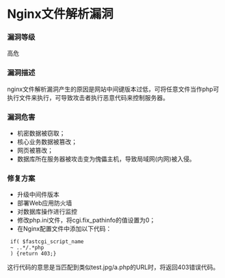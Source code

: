 # Nginx文件解析漏洞

### 漏洞等级

高危

### 漏洞描述

nginx文件解析漏洞产生的原因是网站中间键版本过低，可将任意文件当作php可执行文件来执行，可导致攻击者执行恶意代码来控制服务器。

### 漏洞危害

- 机密数据被窃取；
- 核心业务数据被篡改；
- 网页被篡改；
- 数据库所在服务器被攻击变为傀儡主机，导致局域网(内网)被入侵。

### 修复方案

- 升级中间件版本
- 部署Web应用防火墙
- 对数据库操作进行监控
- 修改php.ini文件，将cgi.fix_pathinfo的值设置为0；
- 在Nginx配置文件中添加以下代码：

```
 if( $fastcgi_script_name
 ~ ..*/.*php 
 ) {return 403;}
```

这行代码的意思是当匹配到类似test.jpg/a.php的URL时，将返回403错误代码。
